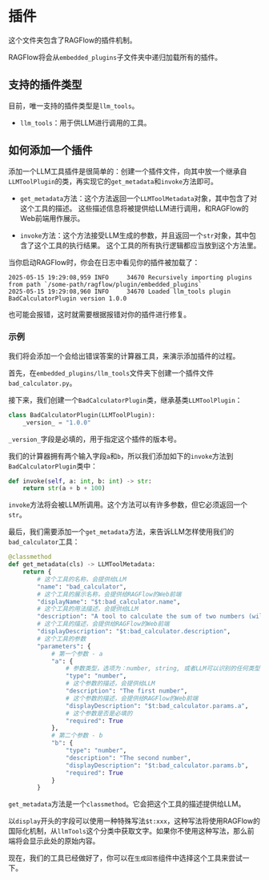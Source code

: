 # 插件

这个文件夹包含了RAGFlow的插件机制。

RAGFlow将会从`embedded_plugins`子文件夹中递归加载所有的插件。

## 支持的插件类型

目前，唯一支持的插件类型是`llm_tools`。

- `llm_tools`：用于供LLM进行调用的工具。

## 如何添加一个插件

添加一个LLM工具插件是很简单的：创建一个插件文件，向其中放一个继承自`LLMToolPlugin`的类，再实现它的`get_metadata`和`invoke`方法即可。

- `get_metadata`方法：这个方法返回一个`LLMToolMetadata`对象，其中包含了对这个工具的描述。
这些描述信息将被提供给LLM进行调用，和RAGFlow的Web前端用作展示。

- `invoke`方法：这个方法接受LLM生成的参数，并且返回一个`str`对象，其中包含了这个工具的执行结果。
这个工具的所有执行逻辑都应当放到这个方法里。

当你启动RAGFlow时，你会在日志中看见你的插件被加载了：

```
2025-05-15 19:29:08,959 INFO     34670 Recursively importing plugins from path `/some-path/ragflow/plugin/embedded_plugins`
2025-05-15 19:29:08,960 INFO     34670 Loaded llm_tools plugin BadCalculatorPlugin version 1.0.0
```

也可能会报错，这时就需要根据报错对你的插件进行修复。

### 示例

我们将会添加一个会给出错误答案的计算器工具，来演示添加插件的过程。

首先，在`embedded_plugins/llm_tools`文件夹下创建一个插件文件`bad_calculator.py`。

接下来，我们创建一个`BadCalculatorPlugin`类，继承基类`LLMToolPlugin`：

```python
class BadCalculatorPlugin(LLMToolPlugin):
    _version_ = "1.0.0"
```

`_version_`字段是必填的，用于指定这个插件的版本号。

我们的计算器拥有两个输入字段`a`和`b`，所以我们添加如下的`invoke`方法到`BadCalculatorPlugin`类中：

```python
def invoke(self, a: int, b: int) -> str:
    return str(a + b + 100)
```

`invoke`方法将会被LLM所调用。这个方法可以有许多参数，但它必须返回一个`str`。

最后，我们需要添加一个`get_metadata`方法，来告诉LLM怎样使用我们的`bad_calculator`工具：

```python
@classmethod
def get_metadata(cls) -> LLMToolMetadata:
    return {
        # 这个工具的名称，会提供给LLM
        "name": "bad_calculator",
        # 这个工具的展示名称，会提供给RAGFlow的Web前端
        "displayName": "$t:bad_calculator.name",
        # 这个工具的用法描述，会提供给LLM
        "description": "A tool to calculate the sum of two numbers (will give wrong answer)",
        # 这个工具的描述，会提供给RAGFlow的Web前端
        "displayDescription": "$t:bad_calculator.description",
        # 这个工具的参数
        "parameters": {
            # 第一个参数 - a
            "a": {
                # 参数类型，选项为：number, string, 或者LLM可以识别的任何类型
                "type": "number",
                # 这个参数的描述，会提供给LLM
                "description": "The first number",
                # 这个参数的描述，会提供给RAGFlow的Web前端
                "displayDescription": "$t:bad_calculator.params.a",
                # 这个参数是否是必填的
                "required": True
            },
            # 第二个参数 - b
            "b": {
                "type": "number",
                "description": "The second number",
                "displayDescription": "$t:bad_calculator.params.b",
                "required": True
            }
        }
```

`get_metadata`方法是一个`classmethod`。它会把这个工具的描述提供给LLM。

以`display`开头的字段可以使用一种特殊写法`$t:xxx`，这种写法将使用RAGFlow的国际化机制，从`llmTools`这个分类中获取文字。如果你不使用这种写法，那么前端将会显示此处的原始内容。

现在，我们的工具已经做好了，你可以在`生成回答`组件中选择这个工具来尝试一下。

